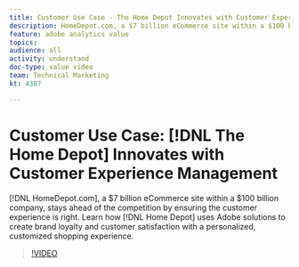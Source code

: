 ```yaml
---
title: Customer Use Case - The Home Depot Innovates with Customer Experience Management
description: HomeDepot.com, a $7 billion eCommerce site within a $100 billion company, stays ahead of the competition by ensuring the customer experience is right. Learn how Home Depot uses Adobe solutions to create brand loyalty and customer satisfaction with a personalized, customized shopping experience.
feature: adobe analytics value
topics: 
audience: all
activity: understand
doc-type: value video
team: Technical Marketing
kt: 4387

---
```


# Customer Use Case: [!DNL The Home Depot] Innovates with Customer Experience Management

[!DNL HomeDepot.com], a $7 billion eCommerce site within a $100 billion company, stays ahead of the competition by ensuring the customer experience is right. Learn how [!DNL Home Depot] uses Adobe solutions to create brand loyalty and customer satisfaction with a personalized, customized shopping experience.

>[!VIDEO](https://video.tv.adobe.com/v/31506/?quality=12)
